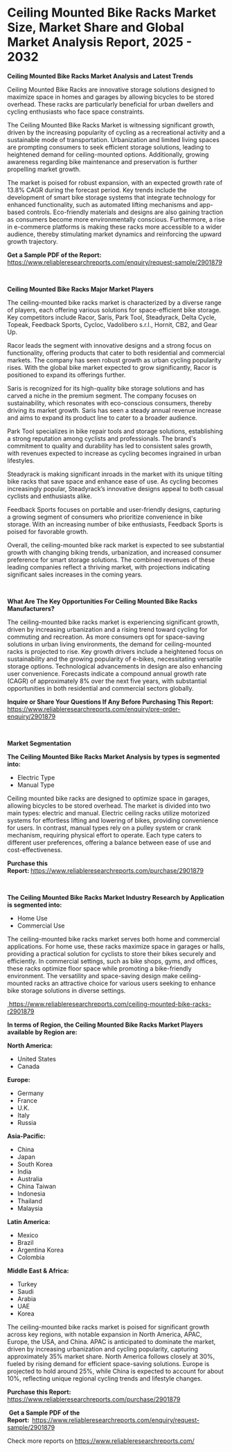 <p><h1>Ceiling Mounted Bike Racks Market Size, Market Share and Global Market Analysis Report, 2025 - 2032</h1></p><p><strong>Ceiling Mounted Bike Racks Market Analysis and Latest Trends</strong></p>
<p><p>Ceiling Mounted Bike Racks are innovative storage solutions designed to maximize space in homes and garages by allowing bicycles to be stored overhead. These racks are particularly beneficial for urban dwellers and cycling enthusiasts who face space constraints. </p><p>The Ceiling Mounted Bike Racks Market is witnessing significant growth, driven by the increasing popularity of cycling as a recreational activity and a sustainable mode of transportation. Urbanization and limited living spaces are prompting consumers to seek efficient storage solutions, leading to heightened demand for ceiling-mounted options. Additionally, growing awareness regarding bike maintenance and preservation is further propelling market growth.</p><p>The market is poised for robust expansion, with an expected growth rate of 13.8% CAGR during the forecast period. Key trends include the development of smart bike storage systems that integrate technology for enhanced functionality, such as automated lifting mechanisms and app-based controls. Eco-friendly materials and designs are also gaining traction as consumers become more environmentally conscious. Furthermore, a rise in e-commerce platforms is making these racks more accessible to a wider audience, thereby stimulating market dynamics and reinforcing the upward growth trajectory.</p></p>
<p><strong>Get a Sample PDF of the Report:&nbsp;</strong> <a href="https://www.reliableresearchreports.com/enquiry/request-sample/2901879?utm_campaign=2487&utm_medium=2&utm_source=Github&utm_content=ia&utm_term=16032025&utm_id=ceiling-mounted-bike-racks">https://www.reliableresearchreports.com/enquiry/request-sample/2901879</a></p>
<p>&nbsp;</p>
<p><strong>Ceiling Mounted Bike Racks Major Market Players</strong></p>
<p><p>The ceiling-mounted bike racks market is characterized by a diverse range of players, each offering various solutions for space-efficient bike storage. Key competitors include Racor, Saris, Park Tool, Steadyrack, Delta Cycle, Topeak, Feedback Sports, Cycloc, Vadolibero s.r.l., Hornit, CB2, and Gear Up.</p><p>Racor leads the segment with innovative designs and a strong focus on functionality, offering products that cater to both residential and commercial markets. The company has seen robust growth as urban cycling popularity rises. With the global bike market expected to grow significantly, Racor is positioned to expand its offerings further.</p><p>Saris is recognized for its high-quality bike storage solutions and has carved a niche in the premium segment. The company focuses on sustainability, which resonates with eco-conscious consumers, thereby driving its market growth. Saris has seen a steady annual revenue increase and aims to expand its product line to cater to a broader audience.</p><p>Park Tool specializes in bike repair tools and storage solutions, establishing a strong reputation among cyclists and professionals. The brand's commitment to quality and durability has led to consistent sales growth, with revenues expected to increase as cycling becomes ingrained in urban lifestyles.</p><p>Steadyrack is making significant inroads in the market with its unique tilting bike racks that save space and enhance ease of use. As cycling becomes increasingly popular, Steadyrack’s innovative designs appeal to both casual cyclists and enthusiasts alike.</p><p>Feedback Sports focuses on portable and user-friendly designs, capturing a growing segment of consumers who prioritize convenience in bike storage. With an increasing number of bike enthusiasts, Feedback Sports is poised for favorable growth.</p><p>Overall, the ceiling-mounted bike rack market is expected to see substantial growth with changing biking trends, urbanization, and increased consumer preference for smart storage solutions. The combined revenues of these leading companies reflect a thriving market, with projections indicating significant sales increases in the coming years.</p></p>
<p>&nbsp;</p>
<p><strong>What Are The Key Opportunities For Ceiling Mounted Bike Racks Manufacturers?</strong></p>
<p><p>The ceiling-mounted bike racks market is experiencing significant growth, driven by increasing urbanization and a rising trend toward cycling for commuting and recreation. As more consumers opt for space-saving solutions in urban living environments, the demand for ceiling-mounted racks is projected to rise. Key growth drivers include a heightened focus on sustainability and the growing popularity of e-bikes, necessitating versatile storage options. Technological advancements in design are also enhancing user convenience. Forecasts indicate a compound annual growth rate (CAGR) of approximately 8% over the next five years, with substantial opportunities in both residential and commercial sectors globally.</p></p>
<p><strong>Inquire or Share Your Questions If Any Before Purchasing This Report:</strong> <a href="https://www.reliableresearchreports.com/enquiry/pre-order-enquiry/2901879?utm_campaign=2487&utm_medium=2&utm_source=Github&utm_content=ia&utm_term=16032025&utm_id=ceiling-mounted-bike-racks">https://www.reliableresearchreports.com/enquiry/pre-order-enquiry/2901879</a></p>
<p>&nbsp;</p>
<p><strong>Market Segmentation</strong></p>
<p><strong>The Ceiling Mounted Bike Racks Market Analysis by types is segmented into:</strong></p>
<p><ul><li>Electric Type</li><li>Manual Type</li></ul></p>
<p><p>Ceiling mounted bike racks are designed to optimize space in garages, allowing bicycles to be stored overhead. The market is divided into two main types: electric and manual. Electric ceiling racks utilize motorized systems for effortless lifting and lowering of bikes, providing convenience for users. In contrast, manual types rely on a pulley system or crank mechanism, requiring physical effort to operate. Each type caters to different user preferences, offering a balance between ease of use and cost-effectiveness.</p></p>
<p><strong>Purchase this Report:&nbsp;</strong><a href="https://www.reliableresearchreports.com/purchase/2901879?utm_campaign=2487&utm_medium=2&utm_source=Github&utm_content=ia&utm_term=16032025&utm_id=ceiling-mounted-bike-racks">https://www.reliableresearchreports.com/purchase/2901879</a></p>
<p>&nbsp;</p>
<p><strong>The Ceiling Mounted Bike Racks Market Industry Research by Application is segmented into:</strong></p>
<p><ul><li>Home Use</li><li>Commercial Use</li></ul></p>
<p><p>The ceiling-mounted bike racks market serves both home and commercial applications. For home use, these racks maximize space in garages or halls, providing a practical solution for cyclists to store their bikes securely and efficiently. In commercial settings, such as bike shops, gyms, and offices, these racks optimize floor space while promoting a bike-friendly environment. The versatility and space-saving design make ceiling-mounted racks an attractive choice for various users seeking to enhance bike storage solutions in diverse settings.</p></p>
<p><a href="https://www.reliableresearchreports.com/ceiling-mounted-bike-racks-r2901879?utm_campaign=2487&utm_medium=2&utm_source=Github&utm_content=ia&utm_term=16032025&utm_id=ceiling-mounted-bike-racks">&nbsp;https://www.reliableresearchreports.com/ceiling-mounted-bike-racks-r2901879</a></p>
<p><strong>In terms of Region, the Ceiling Mounted Bike Racks Market Players available by Region are:</strong></p>
<p>
    <p> <strong> North America: </strong>
        <ul>
            <li>United States</li>
            <li>Canada</li>
        </ul>
        </p> 
    <p> <strong> Europe: </strong>
        <ul>
            <li>Germany</li>
            <li>France</li>
            <li>U.K.</li>
            <li>Italy</li>
            <li>Russia</li>
        </ul>
        </p> 
    <p> <strong> Asia-Pacific: </strong>
        <ul>
            <li>China</li>
            <li>Japan</li>
            <li>South Korea</li>
            <li>India</li>
            <li>Australia</li>
            <li>China Taiwan</li>
            <li>Indonesia</li>
            <li>Thailand</li>
            <li>Malaysia</li>
        </ul>
        </p> 
    <p> <strong> Latin America: </strong>
        <ul>
            <li>Mexico</li>
            <li>Brazil</li>
            <li>Argentina Korea</li>
            <li>Colombia</li>
        </ul>
        </p> 
    <p> <strong> Middle East & Africa: </strong>
        <ul>
            <li>Turkey</li>
            <li>Saudi</li>
            <li>Arabia</li>
            <li>UAE</li>
            <li>Korea</li>
        </ul>
    </p>
    </p>
<p><p>The ceiling-mounted bike racks market is poised for significant growth across key regions, with notable expansion in North America, APAC, Europe, the USA, and China. APAC is anticipated to dominate the market, driven by increasing urbanization and cycling popularity, capturing approximately 35% market share. North America follows closely at 30%, fueled by rising demand for efficient space-saving solutions. Europe is projected to hold around 25%, while China is expected to account for about 10%, reflecting unique regional cycling trends and lifestyle changes.</p></p>
<p><strong>Purchase this Report: </strong><a href="https://www.reliableresearchreports.com/purchase/2901879?utm_campaign=2487&utm_medium=2&utm_source=Github&utm_content=ia&utm_term=16032025&utm_id=ceiling-mounted-bike-racks">https://www.reliableresearchreports.com/purchase/2901879</a></p>
<p>&nbsp;<strong>Get a Sample PDF of the Report:&nbsp;&nbsp;</strong><a href="https://www.reliableresearchreports.com/enquiry/request-sample/2901879?utm_campaign=2487&utm_medium=2&utm_source=Github&utm_content=ia&utm_term=16032025&utm_id=ceiling-mounted-bike-racks">https://www.reliableresearchreports.com/enquiry/request-sample/2901879</a></p>
<p><strong></strong></p>
<p>Check more reports on <a href="https://www.reliableresearchreports.com/?utm_campaign=2487&utm_medium=2&utm_source=Github&utm_content=ia&utm_term=16032025&utm_id=ceiling-mounted-bike-racks">https://www.reliableresearchreports.com/</a></p>